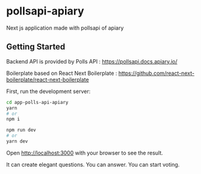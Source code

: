 # pollsapi-apiary

Next js application made with pollsapi of apiary


## Getting Started

Backend API is provided by Polls API : https://pollsapi.docs.apiary.io/

Boilerplate based on React Next Boilerplate : https://github.com/react-next-boilerplate/react-next-boilerplate


First, run the development server:

```bash
cd app-polls-api-apiary
yarn 
# or
npm i

npm run dev
# or
yarn dev
```

Open [http://localhost:3000](http://localhost:3000) with your browser to see the result.

It can create elegant questions. You can answer. You can start voting.

